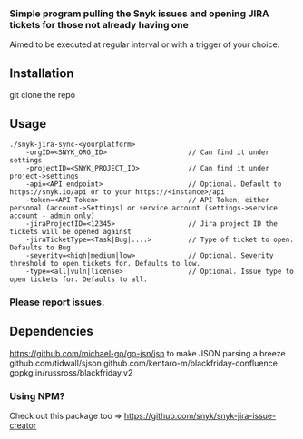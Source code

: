 
### Simple program pulling the Snyk issues and opening JIRA tickets for those not already having one
Aimed to be executed at regular interval or with a trigger of your choice.

## Installation
git clone the repo

## Usage
```
./snyk-jira-sync-<yourplatform> 
    -orgID=<SNYK_ORG_ID>                    // Can find it under settings
    -projectID=<SNYK_PROJECT_ID>            // Can find it under project->settings
    -api=<API endpoint>                     // Optional. Default to https://snyk.io/api or to your https://<instance>/api
    -token=<API Token>                      // API Token, either personal (account->Settings) or service account (settings->service account - admin only)
    -jiraProjectID=<12345>                  // Jira project ID the tickets will be opened against
    -jiraTicketType=<Task|Bug|....>         // Type of ticket to open. Defaults to Bug
    -severity=<high|medium|low>             // Optional. Severity threshold to open tickets for. Defaults to low.
    -type=<all|vuln|license>                // Optional. Issue type to open tickets for. Defaults to all.
```
### Please report issues.

## Dependencies
https://github.com/michael-go/go-jsn/jsn to make JSON parsing a breeze
github.com/tidwall/sjson
github.com/kentaro-m/blackfriday-confluence
gopkg.in/russross/blackfriday.v2

### Using NPM?
Check out this package too => https://github.com/snyk/snyk-jira-issue-creator

